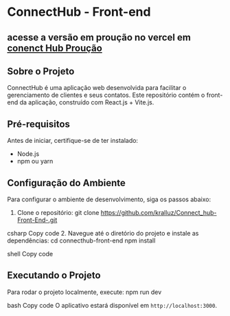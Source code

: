 # ConnectHub - Front-end

## acesse a versão em proução no vercel em [conenct Hub Proução](https://connect-hub-front-end.vercel.app/)

## Sobre o Projeto
ConnectHub é uma aplicação web desenvolvida para facilitar o gerenciamento de clientes e seus contatos. Este repositório contém o front-end da aplicação, construído com React.js + Vite.js.

## Pré-requisitos
Antes de iniciar, certifique-se de ter instalado:
- Node.js
- npm ou yarn

## Configuração do Ambiente
Para configurar o ambiente de desenvolvimento, siga os passos abaixo:

1. Clone o repositório:
git clone <https://github.com/kralluz/Connect_hub-Front-End-.git>

csharp
Copy code
2. Navegue até o diretório do projeto e instale as dependências:
cd connecthub-front-end
npm install

shell
Copy code

## Executando o Projeto
Para rodar o projeto localmente, execute:
npm run dev

bash
Copy code
O aplicativo estará disponível em `http://localhost:3000`.
